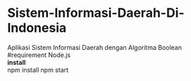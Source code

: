 # Sistem-Informasi-Daerah-Di-Indonesia
Aplikasi Sistem Informasi Daerah dengan Algoritma Boolean 
<br>
#requirement
Node.js
<br>
<b>install</b><br>
npm install
npm start
